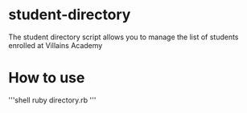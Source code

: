 # student-directory #

The student directory script allows you to manage the list of students enrolled at Villains Academy

# How to use #

'''shell
ruby directory.rb
'''
